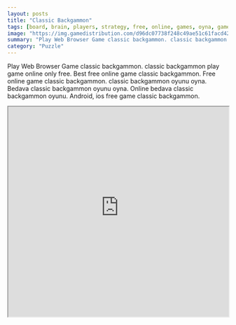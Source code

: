 ```yaml
---
layout: posts
title: "Classic Backgammon"
tags: [board, brain, players, strategy, free, online, games, oyna, game, free, games, play, play, games]
image: "https://img.gamedistribution.com/d96dc07738f248c49ae51c61facd4286.jpg"
summary: "Play Web Browser Game classic backgammon. classic backgammon play game online only free. Best free online game classic backgammon. Free online game classic backgammon. classic backgammon oyunu oyna. Bedava classic backgammon oyunu oyna. Online bedava classic backgammon oyunu. Android, ios free game classic backgammon."
category: "Puzzle"
---
```


Play Web Browser Game classic backgammon. classic backgammon play game online only free. Best free online game classic backgammon. Free online game classic backgammon. classic backgammon oyunu oyna. Bedava classic backgammon oyunu oyna. Online bedava classic backgammon oyunu. Android, ios free game classic backgammon.

<iframe width="100%" height="480px;" src="https://html5.gamedistribution.com/d96dc07738f248c49ae51c61facd4286/"></iframe>